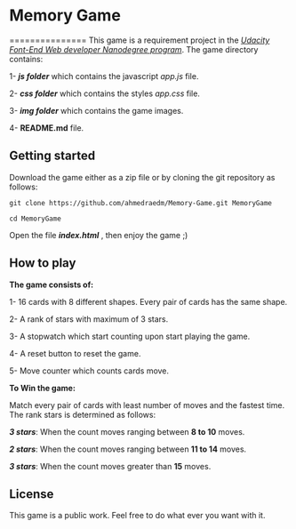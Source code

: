 # Memory Game
===============
This game is a requirement project in the _[Udacity Font-End Web developer Nanodegree program](https://eg.udacity.com/course/front-end-web-developer-nanodegree--nd001)_. The game directory contains:

1- **_js folder_** which contains the javascript _app.js_ file.

2- **_css folder_** which contains the styles _app.css_ file.

3- **_img folder_** which contains the game images.

4- **README.md** file.

## Getting started

Download the game either as a zip file or by cloning the git repository as follows:

`git clone https://github.com/ahmedraedm/Memory-Game.git MemoryGame`

`cd MemoryGame`

Open the file _**index.html**_ , then enjoy the game ;)

## How to play

**The game consists of:**

1- 16 cards with 8 different shapes. Every pair of cards has the same shape.

2- A rank of stars with maximum of 3 stars.

3- A stopwatch which start counting upon start playing the game.

4- A reset button to reset the game.

5- Move counter which counts cards move.

**To Win the game:**

Match every pair of cards with least number of moves and the fastest time. The rank stars is determined as follows:

**_3 stars_**: When the count moves ranging between **8 to 10** moves.

**_2 stars_**: When the count moves ranging between **11 to 14** moves.

**_3 stars_**: When the count moves greater than **15** moves.

## License

This game is a public work. Feel free to do what ever you want with it.
